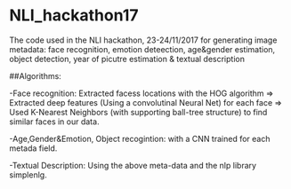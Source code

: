 # NLI_hackathon17
The code used in the NLI hackathon, 23-24/11/2017 for generating image metadata: face recognition, emotion deteection, age&amp;gender estimation, object detection, year of picutre estimation &amp; textual description

##Algorithms:

-Face recognition: Extracted facess locations with the HOG algorithm => Extracted deep features (Using a convolutinal Neural Net) for each face => Used K-Nearest Neighbors (with supporting ball-tree structure) to find similar faces in our data.

-Age,Gender&Emotion, Object recogintion: with a CNN trained for each metada field.

-Textual Description: Using the above meta-data and the nlp library simplenlg.
